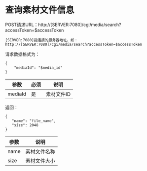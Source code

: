 # 查询素材文件信息

POST请求URL：http://[SERVER:7080]/cgi/media/search?accessToken=$accessToken

```
[SERVER:7080]指连接的服务器地址，如：http://[SERVER:7080]/cgi/media/search?accessToken=$accessToken
```

请求数据格式为：

```
{
    "mediaId": "$media_id"
}
```

| 参数    | 必须 | 说明       |
| ------- | ---- | ---------- |
| mediaId | 是   | 素材文件ID |

返回：

```
{
   "name": "file_name",
   "size": 2048
}
```

| 参数 | 说明         |
| ---- | ------------ |
| name | 素材文件名称 |
| size | 素材文件大小 |